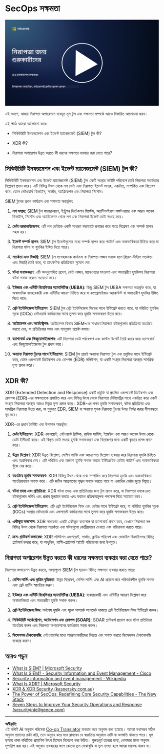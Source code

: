 <!--
CO_OP_TRANSLATOR_METADATA:
{
  "original_hash": "553eb694c89f1caca0694e8d8ab89e0e",
  "translation_date": "2025-09-03T21:43:35+00:00",
  "source_file": "4.3 SecOps capabilities.md",
  "language_code": "bn"
}
-->
# SecOps সক্ষমতা

[![ভিডিও দেখুন](../../translated_images/4-3_placeholder.e6e2ff578a715178985449c7f550e382f9b199847b709653a5e0af6145a8e82f.bn.png)](https://learn-video.azurefd.net/vod/player?id=bdbc1c7c-307b-4519-b8ad-b142434c0461)

এই অংশে, আমরা নিরাপত্তা অপারেশনে ব্যবহৃত মূল টুল এবং সক্ষমতা সম্পর্কে আরও বিস্তারিত আলোচনা করব।

এই পাঠে আমরা আলোচনা করব:

- সিকিউরিটি ইনফরমেশন এবং ইভেন্ট ম্যানেজমেন্ট (SIEM) টুল কী?

- XDR কী?

- নিরাপত্তা অপারেশন উন্নত করতে কী ধরনের সক্ষমতা ব্যবহার করা যেতে পারে?

## সিকিউরিটি ইনফরমেশন এবং ইভেন্ট ম্যানেজমেন্ট (SIEM) টুল কী?

সিকিউরিটি ইনফরমেশন এবং ইভেন্ট ম্যানেজমেন্ট (SIEM) টুল একটি সংস্থার আইটি পরিবেশে তৈরি নিরাপত্তা সতর্কতার বিশ্লেষণ প্রদান করে। এটি বিভিন্ন উৎস থেকে লগ ডেটা এবং নিরাপত্তা ইভেন্ট সংগ্রহ, একত্রিত, সম্পর্কিত এবং বিশ্লেষণ করে, যেমন নেটওয়ার্ক ডিভাইস, সার্ভার, অ্যাপ্লিকেশন এবং নিরাপত্তা সিস্টেম।

SIEM টুলের প্রধান কার্যক্রম এবং সক্ষমতা অন্তর্ভুক্ত:

1. **লগ সংগ্রহ**: SIEM টুল ফায়ারওয়াল, ইন্ট্রুশন ডিটেকশন সিস্টেম, অ্যান্টিভাইরাস সফটওয়্যার এবং আরও অনেক ডিভাইস, সিস্টেম এবং অ্যাপ্লিকেশন থেকে লগ এবং নিরাপত্তা ইভেন্ট ডেটা সংগ্রহ করে।

2. **ডেটা নরমালাইজেশন**: এটি লগ ডেটাকে একটি সাধারণ ফরম্যাটে রূপান্তর করে যাতে বিশ্লেষণ এবং সম্পর্ক স্থাপন সহজ হয়।

3. **ইভেন্ট সম্পর্ক স্থাপন**: SIEM টুল ইভেন্টগুলোর মধ্যে সম্পর্ক স্থাপন করে প্যাটার্ন এবং অস্বাভাবিকতা চিহ্নিত করে যা নিরাপত্তা ঘটনা বা হুমকির ইঙ্গিত দিতে পারে।

4. **সতর্কতা এবং বিজ্ঞপ্তি**: SIEM টুল সন্দেহজনক কার্যক্রম বা নিরাপত্তা লঙ্ঘন সনাক্ত হলে রিয়েল-টাইমে সতর্কতা এবং বিজ্ঞপ্তি তৈরি করে, যা তাৎক্ষণিক প্রতিক্রিয়ার সুযোগ দেয়।

5. **ঘটনা সনাক্তকরণ**: এটি অননুমোদিত প্রবেশ, ডেটা লঙ্ঘন, ম্যালওয়্যার সংক্রমণ এবং অভ্যন্তরীণ হুমকিসহ নিরাপত্তা ঘটনা সনাক্ত করতে সহায়তা করে।

6. **ইউজার এবং এন্টিটি বিহেভিয়ার অ্যানালিটিক্স (UEBA)**: কিছু SIEM টুল UEBA সক্ষমতা অন্তর্ভুক্ত করে, যা অস্বাভাবিক ব্যবহারকারী এবং এন্টিটির আচরণ চিহ্নিত করে যা কম্প্রোমাইজড অ্যাকাউন্ট বা অভ্যন্তরীণ হুমকির ইঙ্গিত দিতে পারে।

7. **থ্রেট ইন্টেলিজেন্স ইন্টিগ্রেশন**: SIEM টুল থ্রেট ইন্টেলিজেন্স ফিডের সাথে ইন্টিগ্রেট করতে পারে, যা পরিচিত হুমকির সূচক (IOCs) নেটওয়ার্ক কার্যক্রমের সাথে তুলনা করে হুমকি সনাক্তকরণ উন্নত করে।

8. **অটোমেশন এবং অর্কেস্ট্রেশন**: অটোমেশন ফিচার SIEM-কে সাধারণ নিরাপত্তা ঘটনাগুলোর প্রতিক্রিয়া স্বয়ংক্রিয় করতে দেয়, যা প্রতিক্রিয়ার সময় এবং ম্যানুয়াল প্রচেষ্টা কমায়।

9. **ড্যাশবোর্ড এবং ভিজ্যুয়ালাইজেশন**: এটি নিরাপত্তা ডেটা পর্যবেক্ষণ এবং কাস্টম রিপোর্ট তৈরি করার জন্য ড্যাশবোর্ড এবং ভিজ্যুয়ালাইজেশন টুল প্রদান করে।

10. **অন্যান্য নিরাপত্তা টুলের সাথে ইন্টিগ্রেশন**: SIEM টুল প্রায়ই অন্যান্য নিরাপত্তা টুল এবং প্রযুক্তির সাথে ইন্টিগ্রেট করে, যেমন এন্ডপয়েন্ট ডিটেকশন এবং রেসপন্স (EDR) সলিউশন, যা একটি সংস্থার নিরাপত্তা অবস্থার সামগ্রিক দৃশ্য প্রদান করে।

## XDR কী?

XDR (Extended Detection and Response) একটি প্রযুক্তি যা প্রচলিত এন্ডপয়েন্ট ডিটেকশন এবং রেসপন্স (EDR)-এর সক্ষমতাকে প্রসারিত করে এবং বিভিন্ন উৎস থেকে নিরাপত্তা টেলিমেট্রির সাথে একত্রিত করে একটি সংস্থার নিরাপত্তা অবস্থার আরও বিস্তৃত দৃশ্য প্রদান করে। XDR-এর লক্ষ্য হুমকি সনাক্তকরণ, ঘটনা প্রতিক্রিয়া এবং সামগ্রিক নিরাপত্তা উন্নত করা, যা শুধুমাত্র EDR, SIEM বা অন্যান্য পৃথক নিরাপত্তা টুলের উপর নির্ভর করার সীমাবদ্ধতা দূর করে।

XDR-এর প্রধান বৈশিষ্ট্য এবং উপাদান অন্তর্ভুক্ত:

1. **ডেটা ইন্টিগ্রেশন**: XDR এন্ডপয়েন্ট, নেটওয়ার্ক ট্রাফিক, ক্লাউড সার্ভিস, ইমেইল এবং আরও অনেক উৎস থেকে ডেটা ইন্টিগ্রেট করে। এই বিস্তৃত ডেটা সংগ্রহ হুমকি সনাক্তকরণ এবং বিশ্লেষণের জন্য একটি বৃহত্তর প্রসঙ্গ প্রদান করে।

2. **উন্নত বিশ্লেষণ**: XDR উন্নত বিশ্লেষণ, মেশিন লার্নিং এবং আচরণগত বিশ্লেষণ ব্যবহার করে নিরাপত্তা হুমকি চিহ্নিত এবং অগ্রাধিকার দেয়। এটি পরিচিত এবং অজানা হুমকি সনাক্ত করতে ইন্টিগ্রেটেড ডেটায় প্যাটার্ন এবং অস্বাভাবিকতা খুঁজে বের করে।

3. **স্বয়ংক্রিয় হুমকি সনাক্তকরণ**: XDR বিভিন্ন উৎস থেকে তথ্য সম্পর্কিত করে নিরাপত্তা হুমকি এবং অস্বাভাবিকতা স্বয়ংক্রিয়ভাবে সনাক্ত করে। এটি জটিল আক্রমণের শৃঙ্খল সনাক্ত করতে পারে যা একাধিক ভেক্টর জুড়ে বিস্তৃত।

4. **ঘটনা তদন্ত এবং প্রতিক্রিয়া**: XDR ঘটনা তদন্ত এবং প্রতিক্রিয়ার জন্য টুল প্রদান করে, যা নিরাপত্তা দলকে দ্রুত ঘটনাগুলোর পরিধি এবং প্রভাব মূল্যায়ন করতে এবং যথাযথ প্রতিকারমূলক পদক্ষেপ নিতে সহায়তা করে।

5. **থ্রেট ইন্টেলিজেন্স ইন্টিগ্রেশন**: এটি থ্রেট ইন্টেলিজেন্স ফিড এবং ডেটার সাথে ইন্টিগ্রেট করে, যা পরিচিত হুমকির সূচক (IOCs) সংস্থার নেটওয়ার্ক এবং এন্ডপয়েন্ট কার্যক্রমের সাথে তুলনা করে হুমকি সনাক্তকরণ উন্নত করে।

6. **একীভূত কনসোল**: XDR সাধারণত একটি একীভূত কনসোল বা ড্যাশবোর্ড প্রদান করে, যেখানে নিরাপত্তা দল বিভিন্ন উৎস থেকে নিরাপত্তা সতর্কতা এবং ঘটনাগুলো কেন্দ্রীয়ভাবে দেখতে এবং পরিচালনা করতে পারে।

7. **ক্রস-প্ল্যাটফর্ম কভারেজ**: XDR সলিউশন এন্ডপয়েন্ট, সার্ভার, ক্লাউড পরিবেশ এবং মোবাইল ডিভাইসসহ বিভিন্ন প্ল্যাটফর্ম কভার করে, যা আধুনিক, মাল্টি-প্ল্যাটফর্ম আইটি পরিবেশের জন্য উপযুক্ত।

## নিরাপত্তা অপারেশন উন্নত করতে কী ধরনের সক্ষমতা ব্যবহার করা যেতে পারে?

নিরাপত্তা অপারেশন উন্নত করতে, সংস্থাগুলো SIEM টুল ছাড়াও বিভিন্ন সক্ষমতা ব্যবহার করতে পারে:

1. **মেশিন লার্নিং এবং কৃত্রিম বুদ্ধিমত্তা**: উন্নত বিশ্লেষণ, মেশিন লার্নিং এবং AI প্রয়োগ করে পরিবর্তনশীল হুমকি সনাক্ত এবং থ্রেট হান্টিং স্বয়ংক্রিয় করুন।

2. **ইউজার এবং এন্টিটি বিহেভিয়ার অ্যানালিটিক্স (UEBA)**: ব্যবহারকারী এবং এন্টিটির আচরণ বিশ্লেষণ করে অস্বাভাবিকতা এবং অভ্যন্তরীণ হুমকি সনাক্ত করুন।

3. **থ্রেট ইন্টেলিজেন্স ফিড**: সর্বশেষ হুমকি এবং সূচক সম্পর্কে আপডেট থাকতে থ্রেট ইন্টেলিজেন্স ফিড ইন্টিগ্রেট করুন।

4. **সিকিউরিটি অর্কেস্ট্রেশন, অটোমেশন এবং রেসপন্স (SOAR)**: SOAR প্ল্যাটফর্ম প্রয়োগ করে ঘটনা প্রতিক্রিয়া স্বয়ংক্রিয় করুন এবং নিরাপত্তা অপারেশনের কার্যপ্রবাহ সহজ করুন।

5. **ডিসেপশন টেকনোলজি**: নেটওয়ার্কের মধ্যে আক্রমণকারীদের বিভ্রান্ত এবং সনাক্ত করতে ডিসেপশন টেকনোলজি ব্যবহার করুন।

## আরও পড়ুন

- [What is SIEM? | Microsoft Security](https://www.microsoft.com/security/business/security-101/what-is-siem?WT.mc_id=academic-96948-sayoung)
- [What Is SIEM? - Security Information and Event Management - Cisco](https://www.cisco.com/c/en/us/products/security/what-is-siem.html)
- [Security information and event management - Wikipedia](https://en.wikipedia.org/wiki/Security_information_and_event_management)
- [What Is XDR? | Microsoft Security](https://www.microsoft.com/security/business/security-101/what-is-xdr?WT.mc_id=academic-96948-sayoung)
- [XDR & XDR Security (kaspersky.com.au)](https://www.kaspersky.com.au/resource-center/definitions/what-is-xdr)
- [The Power of SecOps: Redefining Core Security Capabilities - The New Stack](https://thenewstack.io/the-power-of-secops-redefining-core-security-capabilities/)
- [Seven Steps to Improve Your Security Operations and Response (securityintelligence.com)](https://securityintelligence.com/seven-steps-to-improve-your-security-operations-and-response/)

---

**অস্বীকৃতি**:  
এই নথিটি AI অনুবাদ পরিষেবা [Co-op Translator](https://github.com/Azure/co-op-translator) ব্যবহার করে অনুবাদ করা হয়েছে। আমরা যথাসম্ভব সঠিক অনুবাদ প্রদানের চেষ্টা করি, তবে অনুগ্রহ করে মনে রাখবেন যে স্বয়ংক্রিয় অনুবাদে ত্রুটি বা অসঙ্গতি থাকতে পারে। মূল ভাষায় থাকা নথিটিকে প্রামাণিক উৎস হিসেবে বিবেচনা করা উচিত। গুরুত্বপূর্ণ তথ্যের জন্য, পেশাদার মানব অনুবাদ সুপারিশ করা হয়। এই অনুবাদ ব্যবহারের ফলে কোনো ভুল বোঝাবুঝি বা ভুল ব্যাখ্যা হলে আমরা দায়বদ্ধ থাকব না।